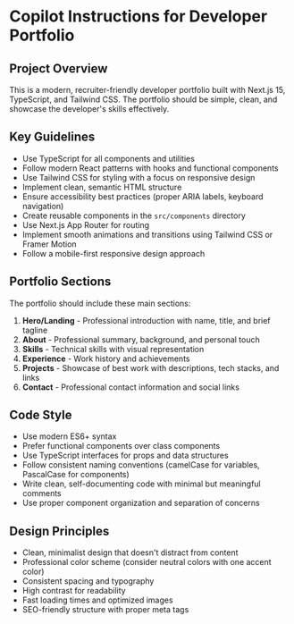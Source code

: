 # Copilot Instructions for Developer Portfolio

<!-- Use this file to provide workspace-specific custom instructions to Copilot. For more details, visit https://code.visualstudio.com/docs/copilot/copilot-customization#_use-a-githubcopilotinstructionsmd-file -->

## Project Overview
This is a modern, recruiter-friendly developer portfolio built with Next.js 15, TypeScript, and Tailwind CSS. The portfolio should be simple, clean, and showcase the developer's skills effectively.

## Key Guidelines
- Use TypeScript for all components and utilities
- Follow modern React patterns with hooks and functional components
- Use Tailwind CSS for styling with a focus on responsive design
- Implement clean, semantic HTML structure
- Ensure accessibility best practices (proper ARIA labels, keyboard navigation)
- Create reusable components in the `src/components` directory
- Use Next.js App Router for routing
- Implement smooth animations and transitions using Tailwind CSS or Framer Motion
- Follow a mobile-first responsive design approach

## Portfolio Sections
The portfolio should include these main sections:
1. **Hero/Landing** - Professional introduction with name, title, and brief tagline
2. **About** - Professional summary, background, and personal touch
3. **Skills** - Technical skills with visual representation
4. **Experience** - Work history and achievements
5. **Projects** - Showcase of best work with descriptions, tech stacks, and links
6. **Contact** - Professional contact information and social links

## Code Style
- Use modern ES6+ syntax
- Prefer functional components over class components
- Use TypeScript interfaces for props and data structures
- Follow consistent naming conventions (camelCase for variables, PascalCase for components)
- Write clean, self-documenting code with minimal but meaningful comments
- Use proper component organization and separation of concerns

## Design Principles
- Clean, minimalist design that doesn't distract from content
- Professional color scheme (consider neutral colors with one accent color)
- Consistent spacing and typography
- High contrast for readability
- Fast loading times and optimized images
- SEO-friendly structure with proper meta tags
